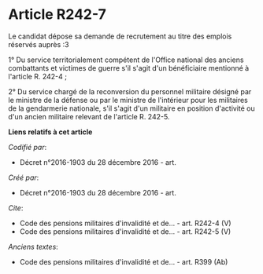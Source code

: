 # Article R242-7

Le candidat dépose sa demande de recrutement au titre des emplois réservés auprès :3

1° Du service territorialement compétent de l'Office national des anciens combattants et victimes de guerre s'il s'agit d'un
bénéficiaire mentionné à l'article R. 242-4 ;

2° Du service chargé de la reconversion du personnel militaire désigné par le ministre de la défense ou par le ministre de
l'intérieur pour les militaires de la gendarmerie nationale, s'il s'agit d'un militaire en position d'activité ou d'un ancien
militaire relevant de l'article R. 242-5.

**Liens relatifs à cet article**

_Codifié par_:

  - Décret n°2016-1903 du 28 décembre 2016 - art.

_Créé par_:

  - Décret n°2016-1903 du 28 décembre 2016 - art.

_Cite_:

  - Code des pensions militaires d'invalidité et de... - art. R242-4 (V)
  - Code des pensions militaires d'invalidité et de... - art. R242-5 (V)

_Anciens textes_:

  - Code des pensions militaires d'invalidité et de... - art. R399 (Ab)
